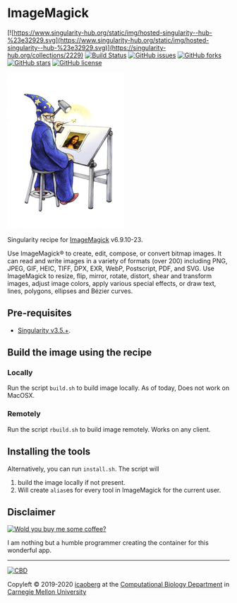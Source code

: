 # ImageMagick
[![https://www.singularity-hub.org/static/img/hosted-singularity--hub-%23e32929.svg](https://www.singularity-hub.org/static/img/hosted-singularity--hub-%23e32929.svg)](https://singularity-hub.org/collections/2229)
[![Build Status](https://travis-ci.org/icaoberg/singularity-imagemagick.svg?branch=master)](https://travis-ci.org/icaoberg/singularity-imagemagick)
[![GitHub issues](https://img.shields.io/github/issues/icaoberg/singularity-imagemagick.svg)](https://github.com/icaoberg/singularity-imagemagick/issues)
[![GitHub forks](https://img.shields.io/github/forks/icaoberg/singularity-imagemagick.svg)](https://github.com/icaoberg/singularity-imagemagick/network)
[![GitHub stars](https://img.shields.io/github/stars/icaoberg/singularity-imagemagick.svg)](https://github.com/icaoberg/singularity-imagemagick/stargazers)
[![GitHub license](https://img.shields.io/badge/license-GPLv3-blue.svg)](https://www.gnu.org/licenses/quick-guide-gplv3.en.html)

![Logo](/images/wizard.jpg)

Singularity recipe for [ImageMagick](https://imagemagick.org/index.php) v6.9.10-23.

Use ImageMagick® to create, edit, compose, or convert bitmap images. It can read and write images in a variety of formats (over 200) including PNG, JPEG, GIF, HEIC, TIFF, DPX, EXR, WebP, Postscript, PDF, and SVG. Use ImageMagick to resize, flip, mirror, rotate, distort, shear and transform images, adjust image colors, apply various special effects, or draw text, lines, polygons, ellipses and Bézier curves.

## Pre-requisites

* [Singularity v3.5.+](https://sylabs.io/docs/).

## Build the image using the recipe

### Locally
Run the script `build.sh` to build image locally. As of today, Does not work on MacOSX.

### Remotely
Run the script `rbuild.sh` to build image remotely. Works on any client.

## Installing the tools
Alternatively, you can run `install.sh`. The script will

1. build the image locally if not present.
2. Will create `alias`es for every tool in ImageMagick for the current user. 

## Disclaimer

[![Wold you buy me some coffee?](https://www.buymeacoffee.com/assets/img/custom_images/orange_img.png)](https://www.buymeacoffee.com/icaoberg)

I am nothing but a humble programmer creating the container for this wonderful app. 

---
[![CBD](http://www.cbd.cmu.edu/wp-content/uploads/2017/07/wordpress-default.png)](http://www.cbd.cmu.edu)

Copyleft © 2019-2020 [icaoberg](http://www.andrew.cmu.edu/~icaoberg) at the [Computational Biology Department](http://www.cbd.cmu.edu) in [Carnegie Mellon University](http://www.cmu.edu)
